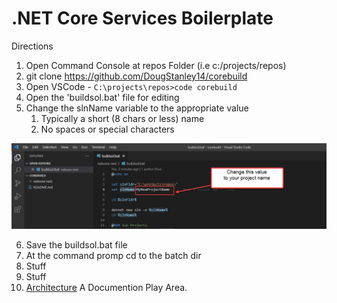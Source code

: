 # .NET Core Services Boilerplate
 
Directions
 
1. Open Command Console at repos Folder (i.e c:/projects/repos)
2. git clone https://github.com/DougStanley14/corebuild
3. Open VSCode - `C:\projects\repos>code corebuild`
4. Open the 'buildsol.bat' file for editing
5. Change the slnName variable to the appropriate value
   1. Typically a short (8 chars or less) name
   2. No spaces or special characters


![Change Name](netcore-rest/Rename%20Solution.png)




6. Save the buildsol.bat file
7. At the command promp cd to the batch dir  
8. Stuff
9. Stuff
10. [Architecture](docs/architecture/README.md "Our Arc Page") A Documention Play Area.